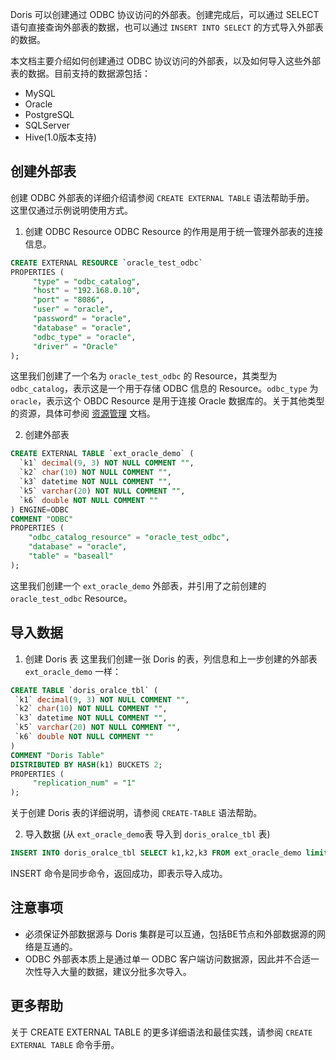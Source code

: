 Doris 可以创建通过 ODBC 协议访问的外部表。创建完成后，可以通过 SELECT 语句直接查询外部表的数据，也可以通过 `INSERT INTO SELECT` 的方式导入外部表的数据。

本文档主要介绍如何创建通过 ODBC 协议访问的外部表，以及如何导入这些外部表的数据。目前支持的数据源包括：
- MySQL
- Oracle
- PostgreSQL
- SQLServer
- Hive(1.0版本支持)

## 创建外部表

创建 ODBC 外部表的详细介绍请参阅 `CREATE EXTERNAL TABLE` 语法帮助手册。
这里仅通过示例说明使用方式。
1. 创建 ODBC Resource
ODBC Resource 的作用是用于统一管理外部表的连接信息。
```sql
CREATE EXTERNAL RESOURCE `oracle_test_odbc`
PROPERTIES (
	 "type" = "odbc_catalog",
	 "host" = "192.168.0.10",
	 "port" = "8086",
	 "user" = "oracle",
	 "password" = "oracle",
	 "database" = "oracle",
	 "odbc_type" = "oracle",
	 "driver" = "Oracle"
);
```

这里我们创建了一个名为 `oracle_test_odbc` 的 Resource，其类型为 `odbc_catalog`，表示这是一个用于存储 ODBC 信息的 Resource。`odbc_type` 为 `oracle`，表示这个 OBDC Resource 是用于连接 Oracle 数据库的。关于其他类型的资源，具体可参阅 [资源管理](../../../advanced/resource.md) 文档。

2. 创建外部表
```sql
CREATE EXTERNAL TABLE `ext_oracle_demo` (
  `k1` decimal(9, 3) NOT NULL COMMENT "",
  `k2` char(10) NOT NULL COMMENT "",
  `k3` datetime NOT NULL COMMENT "",
  `k5` varchar(20) NOT NULL COMMENT "",
  `k6` double NOT NULL COMMENT ""
) ENGINE=ODBC
COMMENT "ODBC"
PROPERTIES (
    "odbc_catalog_resource" = "oracle_test_odbc",
    "database" = "oracle",
    "table" = "baseall"
);
```

这里我们创建一个 `ext_oracle_demo` 外部表，并引用了之前创建的 `oracle_test_odbc` Resource。

## 导入数据
1. 创建 Doris 表
这里我们创建一张 Doris 的表，列信息和上一步创建的外部表 `ext_oracle_demo` 一样：
```sql
CREATE TABLE `doris_oralce_tbl` (
 `k1` decimal(9, 3) NOT NULL COMMENT "",
 `k2` char(10) NOT NULL COMMENT "",
 `k3` datetime NOT NULL COMMENT "",
 `k5` varchar(20) NOT NULL COMMENT "",
 `k6` double NOT NULL COMMENT ""
)
COMMENT "Doris Table"
DISTRIBUTED BY HASH(k1) BUCKETS 2;
PROPERTIES (
	 "replication_num" = "1"
);
```
关于创建 Doris 表的详细说明，请参阅 `CREATE-TABLE` 语法帮助。

2. 导入数据 (从 `ext_oracle_demo`表 导入到 `doris_oralce_tbl` 表)
```sql
INSERT INTO doris_oralce_tbl SELECT k1,k2,k3 FROM ext_oracle_demo limit 100;
```

INSERT 命令是同步命令，返回成功，即表示导入成功。

## 注意事项
- 必须保证外部数据源与 Doris 集群是可以互通，包括BE节点和外部数据源的网络是互通的。
- ODBC 外部表本质上是通过单一 ODBC 客户端访问数据源，因此并不合适一次性导入大量的数据，建议分批多次导入。

## 更多帮助
关于 CREATE EXTERNAL TABLE 的更多详细语法和最佳实践，请参阅 `CREATE EXTERNAL TABLE` 命令手册。
